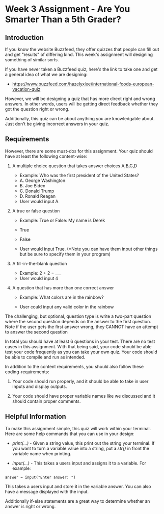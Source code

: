 # Week 3 Assignment - Are You Smarter Than a 5th Grader?

## Introduction
If you know the website Buzzfeed, they offer quizzes that people can fill out and get "results" of differing kind. This week's assignment will designing something of similar sorts. 

If you have never taken a Buzzfeed quiz, here's the link to take one and get a general idea of what we are designing: 
- https://www.buzzfeed.com/hazelyxlee/international-foods-european-vacation-quiz

However, we will be designing a quiz that has more direct right and wrong answers. In other words, users will be getting direct feedback whether they got the question right or wrong.

Additionally, this quiz can be about anything you are knowledgable about. Just don't be giving incorrect answers in your quiz.

## Requirements
However, there are some must-dos for this assignment. Your quiz should have at least the following content-wise:

1. A multiple choice question that takes answer choices A,B,C,D

    - Example: Who was the first president of the United States?
    - A. George Washington
    - B. Joe Biden
    - C. Donald Trump
    - D. Ronald Reagan
    - User would input A

2. A true or false question
    - Example: True or False: My name is Derek
    - True
    - False

    - User would input True. (*Note you can have them input other things but be sure to specify them in your program)

3. A fill-in-the-blank question 
    - Example: 2 + 2 = ___
    - User would input 4

4. A question that has more than one correct answer
    - Example: What colors are in the rainbow?

   -  User could input any valid color in the rainbow

The challenging, but optional, question type is write a two-part question where the second question
depends on the answer to the first question. Note if the user gets the first answer wrong, they CANNOT
have an attempt to answer the second question

In total you should have at least 6 questions in your test. There are no test cases in this assignment. With that being said, your code should be able test your code frequently as you can take your own quiz. Your code should be able to compile and run as intended.

In addition to the content requirements, you should also follow these coding-requirements:

1. Your code should run properly, and it should be able to take in user inputs and display outputs.

2. Your code should have proper variable names like we discussed and it should contain proper comments.

## Helpful Information
To make this assignment simple, this quiz will work within your terminal. Here are some help commands that you can use in your design:

- *print(...)* - Given a string value, this print out the string your terminal. If you want to turn a variable value into a string, put a *str()* in front the variable name when printing.

- *input(...)* - This takes a users input and assigns it to a variable. For example:
```
answer = input("Enter answer: ")
```

This takes a users input and store it in the variable answer. You can also have a message displayed with the input. 

Additionally if-else statements are a great way to determine whether an answer is right or wrong.